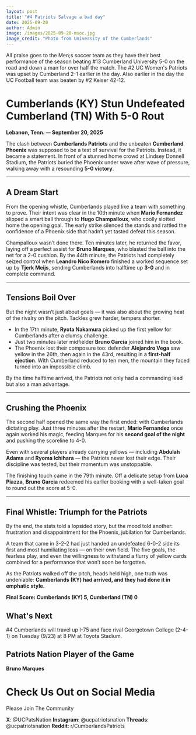 ```yaml
---
layout: post
title: "#4 Patriots Salvage a bad day"
date: 2025-09-20
author: Admin
image: /images/2025-09-20-msoc.jpg
image_credit: "Photo from University of the Cumberlands"
---
```


All praise goes to the Men;s soccer team as they have their best performance of the season beating #13 Cumberland University 5-0 on the road and down a man for over half the match. The #2 UC Women's Patriots was upset by Cumberland 2-1 earlier in the day. Also earlier in the day the UC Football team was beaten by #2 Keiser 42-12.

# Cumberlands (KY) Stun Undefeated Cumberland (TN) With 5-0 Rout  

**Lebanon, Tenn. — September 20, 2025**

The clash between **Cumberlands Patriots** and the unbeaten **Cumberland Phoenix** was supposed to be a test of survival for the Patriots. Instead, it became a statement. In front of a stunned home crowd at Lindsey Donnell Stadium, the Patriots buried the Phoenix under wave after wave of pressure, walking away with a resounding **5-0 victory**.  

---

## A Dream Start  
From the opening whistle, Cumberlands played like a team with something to prove. Their intent was clear in the 10th minute when **Mario Fernandez** slipped a smart ball through to **Hugo Champalloux**, who coolly slotted home the opening goal. The early strike silenced the stands and rattled the confidence of a Phoenix side that hadn’t yet tasted defeat this season.  

Champalloux wasn’t done there. Ten minutes later, he returned the favor, laying off a perfect assist for **Bruno Marques**, who blasted the ball into the net for a 2-0 cushion. By the 44th minute, the Patriots had completely seized control when **Leandro Nico Romero** finished a worked sequence set up by **Tjerk Meijs**, sending Cumberlands into halftime up **3-0** and in complete command.  

---

## Tensions Boil Over  
But the night wasn’t just about goals — it was also about the growing heat of the rivalry on the pitch. Tackles grew harder, tempers shorter.  

- In the 17th minute, **Ryota Nakamura** picked up the first yellow for Cumberlands after a clumsy challenge.  
- Just two minutes later midfielder **Bruno Garcia** joined him in the book.  
- The Phoenix lost their composure too: defender **Alejandro Vega** saw yellow in the 26th, then again in the 43rd, resulting in a **first-half ejection**. With Cumberland reduced to ten men, the mountain they faced turned into an impossible climb.  

By the time halftime arrived, the Patriots not only had a commanding lead but also a man advantage.  

---

## Crushing the Phoenix  
The second half opened the same way the first ended: with Cumberlands dictating play. Just three minutes after the restart, **Mario Fernandez** once again worked his magic, feeding Marques for his **second goal of the night** and pushing the scoreline to 4-0.  

Even with several players already carrying yellows — including **Abdulah Adams** and **Ryoma Ichihara** — the Patriots never lost their edge. Their discipline was tested, but their momentum was unstoppable.  

The finishing touch came in the 79th minute. Off a delicate setup from **Luca Piazza**, **Bruno Garcia** redeemed his earlier booking with a well-taken goal to round out the score at 5-0.  

---

## Final Whistle: Triumph for the Patriots  
By the end, the stats told a lopsided story, but the mood told another: frustration and disappointment for the Phoenix, jubilation for Cumberlands.  

A team that came in 3-2-2 had just handed an undefeated 6-0-2 side its first and most humiliating loss — on their own field. The five goals, the fearless play, and even the willingness to withstand a flurry of yellow cards combined for a performance that won’t soon be forgotten.  

As the Patriots walked off the pitch, heads held high, one truth was undeniable: **Cumberlands (KY) had arrived, and they had done it in emphatic style.**  

**Final Score: Cumberlands (KY) 5, Cumberland (TN) 0**  

## What's Next

#4 Cumberlands will travel up I-75 and face rival Georgetown College (2-4-1) on Tuesday (9/23) at 8 PM at Toyota Stadium.

## Patriots Nation Player of the Game

**Bruno Marques**


# Check Us Out on Social Media

Please Join The Community

**X**: @UCPatsNation
**Instagram**: @ucpatriotsnation
**Threads**: @ucpatriotsnation
**Reddit**: r/CumberlandsPatriots